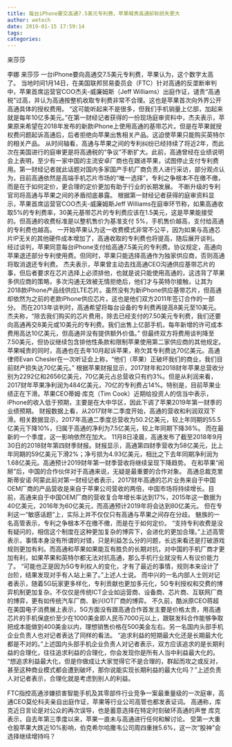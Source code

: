 ```yaml
---
title: 每台iPhone要交高通7.5美元专利费，苹果喊贵高通却称损失更大
author: wetech
date: 2019-01-15 17:59:14
tags: 
categories: 
---
```

来莎莎
<!-- more -->
李娜
来莎莎
一台iPhone要向高通交7.5美元专利费，苹果认为，这个数字太高了。
当地时间1月14日，在美国联邦贸易委员会（FTC）针对高通的反垄断审判中，苹果首席运营官COO杰夫-威廉姆斯（Jeff Williams）出庭作证，谴责“高通税”过高，并认为高通按整机收取专利费非常不合理。这也是苹果首次向外界公开高通具体的授权费用。
“这可能听起来不是很多，但我们手机销量上亿部，加起来就是每年10亿多美元。”在第一财经记者获得的一份现场庭审资料中，杰夫表示，苹果原来希望在2018年发布的新款iPhone上使用高通的基带芯片。但是在苹果就授权费问题起诉高通后，后者拒绝向苹果出售相关产品。这迫使苹果只能购买英特尔的相关产品。
从时间轴看，高通与苹果之间的专利纠纷已经持续了将近2年，而此次在美国进行的庭审更是将高通税的“争议”不断扩大。此前，高通曾经在业绩说明会上表明，至少有一家中国的主流安卓厂商也在跟进苹果，试图停止支付专利费用。第一财经记者就此话题对国内多家国产手机厂商负责人进行采访，部分观点认为，目前高通依然是高端手机芯片市场的“唯一选择”，专利之争根本不在缴不缴，而是在于如何定价，更合理的定价更加有助于行业的长期发展。
不断升级的专利官司将高通与苹果之间的矛盾彻底暴露。
根据第一财经记者获得的庭审资料显示，苹果首席运营官COO杰夫-威廉姆斯Jeff Williams在庭审环节称，如果高通收取5%的专利费率，30美元基带芯片的专利费应该在1.5美元，这是苹果能接受的。但高通的收费标准是以整机售价为基准支付 5%，手机售价越高，支付给高通的专利费也越高。
一开始苹果认为这一收费模式非常不公平，因为如果与高通芯片IP无关的其他硬件成本增加了，高通收取的专利费也将提高，随后展开谈判。
经过谈判，苹果同意每台iPhone支付给高通7.5美元的专利费。协议规定，高通向苹果退还部分专利使用费。但同时，苹果只能选择高通作为独家供应商，否则高通将取消退还专利费。
杰夫表示，苹果曾主动去找高通CEO沟通供应基带芯片的事，但后者要求在芯片选择上必须排他，也就是说只能使用高通的，这违背了苹果多供应商的策略，多次沟通无效被无情拒绝后，他们才与英特尔接触，让其为2018款iPhone产品线供应LTE芯片。虽然没有为新iPhone供应基带芯片，但高通却依然为之前的老款iPhone供应芯片，这也是他们双方2011年签订合作的一部分。
而在2013年谈判时，高通希望将每台设备的专利费再提高8美元至10美元。杰夫称，“除去我们购买的芯片费用，除去已经支付的7.50美元专利费，我们还要向高通再交8美元或10美元的专利费。我们出售上亿部手机，每年新增的许可成本费用高达10亿美元，但高通并没有提供额外价值。”
但最终双方将费用谈判降至7.50美元，但协议继续包含排他性条款和限制苹果使用第二家供应商的其他规定。
苹果喊贵的同时，高通也在去年10月起诉苹果，称欠其专利费达70亿美元。高通律师Evan Chesler在一次听证会上称，“他们（苹果）正破坏我们的商业，我们目前财产损失达70亿美元。”
根据苹果财报显示，2017财年和2018财年苹果总营收分别为2292亿和2656亿美元，70亿美元占总营收只有约3%。但是从利润来看，2017财年苹果净利润为484亿美元，70亿的专利费占14%。特别是，目前苹果业绩正在下滑。苹果CEO蒂姆·库克（Tim Cook）近期给投资人的信当中表示，iPhone的收入低于预期，主要是在大中华区，因此下调了苹果2019年第一财季的业绩预期。
财报数据上看，从2017财年二季度开始，高通的营收和利润双双下滑。相关数据显示，2017年高通二季度总营收为50.2亿美元，较上年同期的55.5亿美元下降10%，归属于高通的净利为7.5亿美元，较上年同期下降36%。
而在最新的一个季度，这一影响依然在加大。
11月8日凌晨，高通发布了截至2018年9月30日的2018财年第四财季财报。财报显示，高通第四财季营收为58亿美元，比上年同期的59亿美元下滑2%；净亏损为4.93亿美元，相比之下去年同期净利润为1.68亿美元。高通预计2019财年第一财季营收将继续呈现下降趋势。
在和苹果“闹掰”后，中国的合作伙伴对于高通来说，无疑是最重要的合作对象。
高通总裁克里斯蒂安诺·阿蒙此前对第一财经记者表示，2017财年高通的芯片业务来自于中国OEM厂商的产品营收是来自于苹果公司营收的两倍，中国市场将持续增长。目前，高通来自于中国OEM厂商的营收复合年增长率达到17%，2015年这一数据为40亿美元，2016年为60亿美元，而高通预计2019年将会达到80亿美元。
但在专利这一“敏感话题”上，实际上并不仅仅只有高通与苹果之间存在分歧。
魅族的一名高管表示，专利之争根本不在缴不缴，而是在于如何定价。
“支持专利收费是没有疑问的，相信这个制度在这种更加复杂的博弈下，会进化的更加合理。”上述高管表示，事情本身没有所谓的对错，只是利益怎么分的问题，长远来看还是打破游戏规则更加有利。而高通和苹果如果能互有胜负的长期对抗，对中国的手机厂商才更加有利，如果苹果和英特尔都无法对抗高通，那么手机行业就没有人有议价能力了。
“可能也正是因为5G专利权人的变化，才有了最近的事情，规则本来设计了台阶，结果发现对手有人站上来了。”上述人士说。
而中兴的一名内部人士则对记者表示，随着5G玩家更多样化，专利贡献也更加多元化，5G专利授权和交费的博弈机制更加复杂。不仅仅是传统ICT企业如运营商、设备商、芯片商、互联网厂商的博弈，更有如传统汽车厂商、新兴IOT厂商的博弈。
不久前，酷派原CEO蒋超在美国电子消费展上表示，5G方面没有跟高通合作首发主要是价格太贵，用高通芯片的手机保底价至少在1000美金即人民币7000元以上，跟联发科合作能够争取把成本能做到400美金以内，理想销售价格在500美金左右。另一名国内头部手机企业负责人也对记者表达了同样的看法。
“追求利益的短期最大化还是长期最大化都是不对的。”上述国内头部手机企业负责人对记者表示，双方应该追求的是长期利益的合理化，往往追求利益的合理化，你会发现你是所有人当中利益最大化的。
“想追求利益最大化，但是你做成让大家觉得它不是合理的，群起而攻之或反对，甚至这种商业模式都会遭到破坏，那你说能实现长期利益的最大化吗？”上述负责人对记者表示，合理化就是考虑到别人的利益。
 
 
FTC指控高通涉嫌损害智能手机及其零部件行业竞争一案最重量级的一次庭审，高通CEO莫伦科夫亲自出庭作证，苹果等行业公司高管也都发表证词。
高通称，库克近日言论是对公众的再次误导，也是蓄意选择在特定时刻破环高通的声誉
库克表示，自去年第三季度以来，苹果一直未与高通进行任何和解讨论。
受第一大重仓股苹果大跌近10%影响，伯克希尔哈撒韦公司周四重挫5.6%，这一次“股神”会选择继续增持吗？
